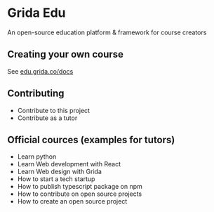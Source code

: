 # Grida Edu

An open-source education platform & framework for course creators

## Creating your own course

See [edu.grida.co/docs](https://edu.grida.co/docs)

## Contributing

- Contribute to this project
- Contribute as a tutor

## Official cources (examples for tutors)

- Learn python
- Learn Web development with React
- Learn Web design with Grida
- How to start a tech startup
- How to publish typescript package on npm
- How to contribute on open source projects
- How to create an open source project
